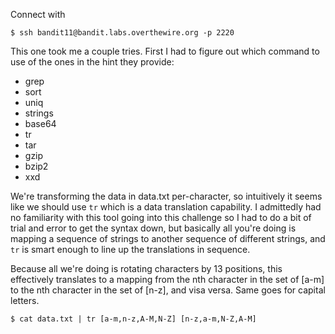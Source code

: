 Connect with

```
$ ssh bandit11@bandit.labs.overthewire.org -p 2220
```

This one took me a couple tries. First I had to figure out which command to use of the ones in the hint they provide:
- grep
- sort
- uniq
- strings
- base64
- tr
- tar
- gzip
- bzip2
- xxd

We're transforming the data in data.txt per-character, so intuitively it seems like we should use `tr` which is a data translation capability. I admittedly had no familiarity with this tool going into this challenge so I had to do a bit of trial and error to get the syntax down, but basically all you're doing is mapping a sequence of strings to another sequence of different strings, and `tr` is smart enough to line up the translations in sequence.

Because all we're doing is rotating characters by 13 positions, this effectively translates to a mapping from the nth character in the set of [a-m] to the nth character in the set of [n-z], and visa versa. Same goes for capital letters.

```
$ cat data.txt | tr [a-m,n-z,A-M,N-Z] [n-z,a-m,N-Z,A-M]
```
